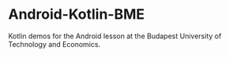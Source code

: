 # Android-Kotlin-BME

Kotlin demos for the Android lesson at the Budapest University of Technology and Economics.
